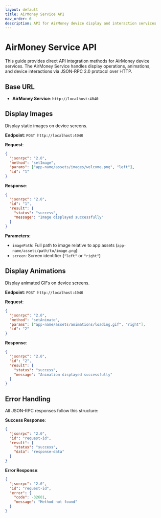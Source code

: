 ```yaml
---
layout: default
title: AirMoney Service API
nav_order: 6
description: API for AirMoney device display and interaction services
---
```


# AirMoney Service API

This guide provides direct API integration methods for AirMoney device services. The AirMoney Service handles display operations, animations, and device interactions via JSON-RPC 2.0 protocol over HTTP.

## Base URL

- **AirMoney Service**: `http://localhost:4040`

## Display Images

Display static images on device screens.

**Endpoint**: `POST http://localhost:4040`

**Request**:
```json
{
  "jsonrpc": "2.0",
  "method": "setImage",
  "params": ["app-name/assets/images/welcome.png", "left"],
  "id": "1"
}
```

**Response**:
```json
{
  "jsonrpc": "2.0",
  "id": "1",
  "result": {
    "status": "success",
    "message": "Image displayed successfully"
  }
}
```

**Parameters**:
- `imagePath`: Full path to image relative to app assets (`app-name/assets/path/to/image.png`)
- `screen`: Screen identifier (`"left"` or `"right"`)

## Display Animations

Display animated GIFs on device screens.

**Endpoint**: `POST http://localhost:4040`

**Request**:
```json
{
  "jsonrpc": "2.0",
  "method": "setAnimate",
  "params": ["app-name/assets/animations/loading.gif", "right"],
  "id": "2"
}
```

**Response**:
```json
{
  "jsonrpc": "2.0",
  "id": "2",
  "result": {
    "status": "success",
    "message": "Animation displayed successfully"
  }
}
```

## Error Handling

All JSON-RPC responses follow this structure:

**Success Response**:
```json
{
  "jsonrpc": "2.0",
  "id": "request-id",
  "result": {
    "status": "success",
    "data": "response-data"
  }
}
```

**Error Response**:
```json
{
  "jsonrpc": "2.0",
  "id": "request-id",
  "error": {
    "code": -32601,
    "message": "Method not found"
  }
}
```
